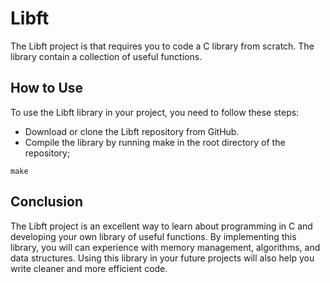 # Libft
The Libft project is  that requires you to code a C library from scratch. The library contain a collection of useful functions.

## How to Use
To use the Libft library in your project, you need to follow these steps:

+ Download or clone the Libft repository from GitHub.
+ Compile the library by running make in the root directory of the repository;
```
make
```

## Conclusion
The Libft project is an excellent way to learn about programming in C and developing your own library of useful functions. By implementing this library, you will can experience with memory management, algorithms, and data structures. Using this library in your future projects will also help you write cleaner and more efficient code.

